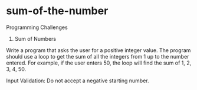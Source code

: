 # sum-of-the-number
Programming Challenges

1. Sum of Numbers

Write a program that asks the user for a positive integer value. The program should use a loop to get the sum of all the integers from 1 up to the number entered. For example, if the user enters 50, the loop will find the sum of 1, 2, 3, 4, 50.

Input Validation: Do not accept a negative starting number.
